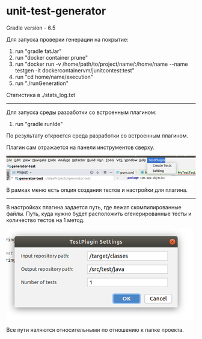 # unit-test-generator

Gradle version - 6.5

Для запуска проверки генерации на покрытие:

1) run "gradle fatJar"
2) run "docker container prune"
3) run "docker run -v /home/path/to/project/name/:/home/name --name testgen -it dockercontainervm/junitcontest:test"
5) run "cd home/name/execution"
4) run "./runGeneration"

Статистика в ./stats_log.txt

--------------------------------------------------------------------------------------------------------------------

Для запуска среды разработки со встроенным плагином:

1) run "gradle runIde"

По результату откроется среда разработки со встроенным плагином.

Плагин сам отражается на панели инструментов сверху.

![alt text](gradle/readme/tab.png)

В рамках меню есть опция создания тестов и настройки для плагина.

--------------------------------------------------------------------------------------------------------------------

В настройках плагина задается путь, где лежат скомпилированные файлы. 
Путь, куда нужно будет расположить сгенерированные тесты и
количество тестов на 1 метод. 

![alt text](gradle/readme/settings.png)

Все пути являются относительными по отношению к папке проекта.



